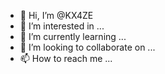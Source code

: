 - 👋 Hi, I’m @KX4ZE
- 👀 I’m interested in ...
- 🌱 I’m currently learning ...
- 💞️ I’m looking to collaborate on ...
- 📫 How to reach me ...

<!---
KX4ZE/KX4ZE is a ✨ special ✨ repository because its `README.md` (this file) appears on your GitHub profile.
You can click the Preview link to take a look at your changes.
--->
